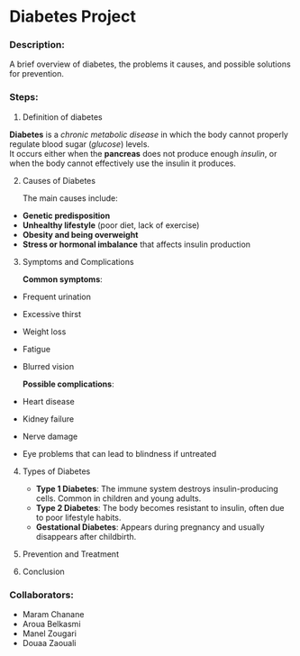 # Diabetes Project 

### Description:
A brief overview of diabetes, the problems it causes, and possible solutions for prevention.

### Steps:
1. Definition of diabetes  
 
 **Diabetes** is a *chronic metabolic disease* in which the body cannot properly regulate blood sugar (*glucose*) levels.  
  It occurs either when the **pancreas** does not produce enough *insulin*, or when the body cannot effectively use the insulin it produces.

2. Causes of Diabetes

   The main causes include:  

- **Genetic predisposition**  
- **Unhealthy lifestyle** (poor diet, lack of exercise)  
- **Obesity and being overweight**  
- **Stress or hormonal imbalance** that affects insulin production  

3. Symptoms and Complications  

    **Common symptoms**:  

- Frequent urination  
- Excessive thirst  
- Weight loss  
- Fatigue  
- Blurred vision  

    **Possible complications**:  

- Heart disease  
- Kidney failure  
- Nerve damage  
- Eye problems that can lead to blindness if untreated

4. Types of Diabetes 
   - **Type 1 Diabetes**: The immune system destroys insulin-producing cells. Common in children and young adults.  
   - **Type 2 Diabetes**: The body becomes resistant to insulin, often due to poor lifestyle habits.  
   - **Gestational Diabetes**: Appears during pregnancy and usually disappears after childbirth.

5. Prevention and Treatment
6. Conclusion
   
### Collaborators:
- Maram Chanane 
- Aroua  Belkasmi
- Manel Zougari
- Douaa Zaouali
